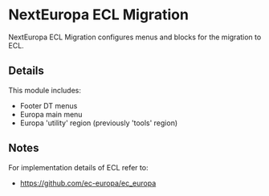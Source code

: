 NextEuropa ECL Migration
================

NextEuropa ECL Migration configures menus and blocks for the migration to ECL. 

Details
------------

This module includes:
- Footer DT menus
- Europa main menu
- Europa 'utility' region (previously 'tools' region)

Notes
-----

For implementation details of ECL refer to:
- https://github.com/ec-europa/ec_europa
